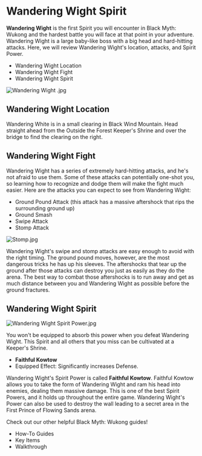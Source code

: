 # Wandering Wight Spirit

**Wandering Wight** is the first Spirit you will encounter in Black Myth: Wukong and the hardest battle you will face at that point in your adventure. Wandering Wight is a large baby-like boss with a big head and hard-hitting attacks. Here, we will review Wandering Wight's location, attacks, and Spirit Power. 

  * Wandering Wight Location
  * Wandering Wight Fight
  * Wandering Wight Spirit

![Wandering Wight .jpg](https://oyster.ignimgs.com/mediawiki/apis.ign.com/black-myth-wukong/6/6a/Wandering_Wight_.jpg)

## Wandering Wight Location

Wandering White is in a small clearing in Black Wind Mountain. Head straight ahead from the Outside the Forest Keeper's Shrine and over the bridge to find the clearing on the right. 

## Wandering Wight Fight

Wandering Wight has a series of extremely hard-hitting attacks, and he's not afraid to use them. Some of these attacks can potentially one-shot you, so learning how to recognize and dodge them will make the fight much easier. Here are the attacks you can expect to see from Wandering Wight: 

  * Ground Pound Attack (this attack has a massive aftershock that rips the surrounding ground up)
  * Ground Smash
  * Swipe Attack
  * Stomp Attack 

![Stomp.jpg](https://oyster.ignimgs.com/mediawiki/apis.ign.com/black-myth-wukong/2/2e/Stomp.jpg)

Wandering Wight's swipe and stomp attacks are easy enough to avoid with the right timing. The ground pound moves, however, are the most dangerous tricks he has up his sleeves. The aftershocks that tear up the ground after those attacks can destroy you just as easily as they do the arena. The best way to combat those aftershocks is to run away and get as much distance between you and Wandering Wight as possible before the ground fractures. 

## Wandering Wight Spirit

![Wandering Wight Spirit Power.jpg](https://oyster.ignimgs.com/mediawiki/apis.ign.com/black-myth-wukong/7/76/Wandering_Wight_Spirit_Power.jpg)

You won't be equipped to absorb this power when you defeat Wandering Wight. This Spirit and all others that you miss can be cultivated at a Keeper's Shrine.

  * **Faithful Kowtow**
  * Equipped Effect: Significantly increases Defense.

Wandering Wight's Spirit Power is called **Faithful Kowtow**. Faithful Kowtow allows you to take the form of Wandering Wight and ram his head into enemies, dealing them massive damage. This is one of the best Spirit Powers, and it holds up throughout the entire game. Wandering Wight's Power can also be used to destroy the wall leading to a secret area in the First Prince of Flowing Sands arena. 

Check out our other helpful Black Myth: Wukong guides! 

  * How-To Guides
  * Key Items
  * Walkthrough


